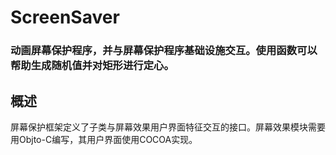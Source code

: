 # ScreenSaver
### 动画屏幕保护程序，并与屏幕保护程序基础设施交互。使用函数可以帮助生成随机值并对矩形进行定心。
## 概述
屏幕保护框架定义了子类与屏幕效果用户界面特征交互的接口。屏幕效果模块需要用Objto-C编写，其用户界面使用COCOA实现。

